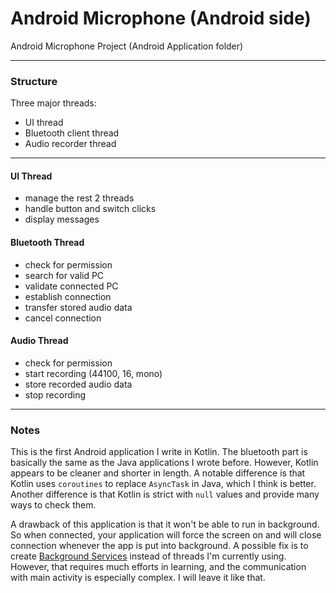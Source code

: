 # Android Microphone (Android side)  

Android Microphone Project (Android Application folder)

------

### Structure

Three major threads:  
* UI thread  
* Bluetooth client thread  
* Audio recorder thread  

------
#### UI Thread  

* manage the rest 2 threads  
* handle button and switch clicks  
* display messages  

#### Bluetooth Thread  

* check for permission  
* search for valid PC  
* validate connected PC  
* establish connection  
* transfer stored audio data  
* cancel connection  

#### Audio Thread  

* check for permission  
* start recording (44100, 16, mono)  
* store recorded audio data  
* stop recording  

------

### Notes  

This is the first Android application I write in Kotlin. The bluetooth part is basically the same as the Java applications I wrote before. However, Kotlin appears to be cleaner and shorter in length. A notable difference is that Kotlin uses `coroutines` to replace `AsyncTask` in Java, which I think is better. Another difference is that Kotlin is strict with `null` values and provide many ways to check them.  

A drawback of this application is that it won't be able to run in background. So when connected, your application will force the screen on and will close connection whenever the app is put into background. A possible fix is to create [Background Services](https://developer.android.com/training/run-background-service/create-service) instead of threads I'm currently using. However, that requires much efforts in learning, and the communication with main activity is especially complex. I will leave it like that.